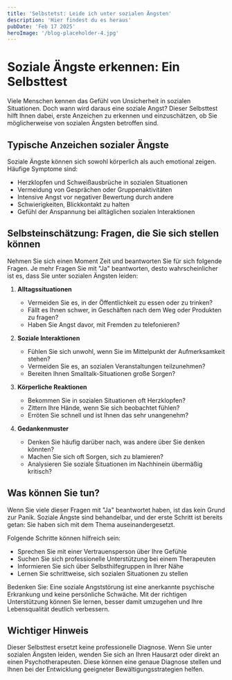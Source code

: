 ```yaml
---
title: 'Selbstetst: Leide ich unter sozialen Ängsten'
description: 'Hier findest du es heraus'
pubDate: 'Feb 17 2025'
heroImage: '/blog-placeholder-4.jpg'
---
```


# Soziale Ängste erkennen: Ein Selbsttest

Viele Menschen kennen das Gefühl von Unsicherheit in sozialen Situationen. Doch wann wird daraus eine soziale Angst? Dieser Selbsttest hilft Ihnen dabei, erste Anzeichen zu erkennen und einzuschätzen, ob Sie möglicherweise von sozialen Ängsten betroffen sind.

## Typische Anzeichen sozialer Ängste

Soziale Ängste können sich sowohl körperlich als auch emotional zeigen. Häufige Symptome sind:

- Herzklopfen und Schweißausbrüche in sozialen Situationen
- Vermeidung von Gesprächen oder Gruppenaktivitäten
- Intensive Angst vor negativer Bewertung durch andere
- Schwierigkeiten, Blickkontakt zu halten
- Gefühl der Anspannung bei alltäglichen sozialen Interaktionen

## Selbsteinschätzung: Fragen, die Sie sich stellen können

Nehmen Sie sich einen Moment Zeit und beantworten Sie für sich folgende Fragen. Je mehr Fragen Sie mit "Ja" beantworten, desto wahrscheinlicher ist es, dass Sie unter sozialen Ängsten leiden:

1. **Alltagssituationen**
   - Vermeiden Sie es, in der Öffentlichkeit zu essen oder zu trinken?
   - Fällt es Ihnen schwer, in Geschäften nach dem Weg oder Produkten zu fragen?
   - Haben Sie Angst davor, mit Fremden zu telefonieren?

2. **Soziale Interaktionen**
   - Fühlen Sie sich unwohl, wenn Sie im Mittelpunkt der Aufmerksamkeit stehen?
   - Vermeiden Sie es, an sozialen Veranstaltungen teilzunehmen?
   - Bereiten Ihnen Smalltalk-Situationen große Sorgen?

3. **Körperliche Reaktionen**
   - Bekommen Sie in sozialen Situationen oft Herzklopfen?
   - Zittern Ihre Hände, wenn Sie sich beobachtet fühlen?
   - Erröten Sie schnell und ist Ihnen das sehr unangenehm?

4. **Gedankenmuster**
   - Denken Sie häufig darüber nach, was andere über Sie denken könnten?
   - Machen Sie sich oft Sorgen, sich zu blamieren?
   - Analysieren Sie soziale Situationen im Nachhinein übermäßig kritisch?

## Was können Sie tun?

Wenn Sie viele dieser Fragen mit "Ja" beantwortet haben, ist das kein Grund zur Panik. Soziale Ängste sind behandelbar, und der erste Schritt ist bereits getan: Sie haben sich mit dem Thema auseinandergesetzt.

Folgende Schritte können hilfreich sein:

- Sprechen Sie mit einer Vertrauensperson über Ihre Gefühle
- Suchen Sie sich professionelle Unterstützung bei einem Therapeuten
- Informieren Sie sich über Selbsthilfegruppen in Ihrer Nähe
- Lernen Sie schrittweise, sich sozialen Situationen zu stellen

Bedenken Sie: Eine soziale Angststörung ist eine anerkannte psychische Erkrankung und keine persönliche Schwäche. Mit der richtigen Unterstützung können Sie lernen, besser damit umzugehen und Ihre Lebensqualität deutlich verbessern.

## Wichtiger Hinweis

Dieser Selbsttest ersetzt keine professionelle Diagnose. Wenn Sie unter sozialen Ängsten leiden, wenden Sie sich an Ihren Hausarzt oder direkt an einen Psychotherapeuten. Diese können eine genaue Diagnose stellen und Ihnen bei der Entwicklung geeigneter Bewältigungsstrategien helfen.
